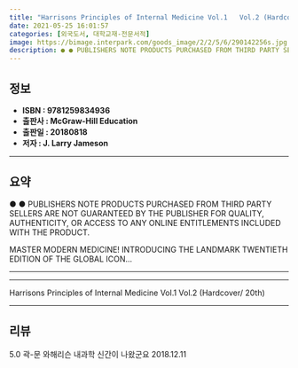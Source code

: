 ```yaml
---
title: "Harrisons Principles of Internal Medicine Vol.1   Vol.2 (Hardcover/ 20th)"
date: 2021-05-25 16:01:57
categories: [외국도서, 대학교재-전문서적]
image: https://bimage.interpark.com/goods_image/2/2/5/6/290142256s.jpg
description: ● ● PUBLISHERS NOTE PRODUCTS PURCHASED FROM THIRD PARTY SELLERS ARE NOT GUARANTEED BY THE PUBLISHER FOR QUALITY, AUTHENTICITY, OR ACCESS TO ANY ONLINE ENTITLE
---
```


## **정보**

- **ISBN : 9781259834936**
- **출판사 : McGraw-Hill Education**
- **출판일 : 20180818**
- **저자 : J. Larry Jameson**

------



## **요약**

●  ●  PUBLISHERS NOTE PRODUCTS PURCHASED FROM THIRD PARTY SELLERS ARE NOT GUARANTEED BY THE PUBLISHER FOR QUALITY, AUTHENTICITY, OR ACCESS TO ANY ONLINE ENTITLEMENTS INCLUDED WITH THE PRODUCT.

MASTER MODERN MEDICINE!
INTRODUCING THE LANDMARK TWENTIETH EDITION OF THE GLOBAL ICON... 

------



------


Harrisons Principles of Internal Medicine Vol.1   Vol.2 (Hardcover/ 20th) 

------


## **리뷰** 

5.0 곽-문 와해리슨 내과학 신간이 나왔군요 2018.12.11 <br/>